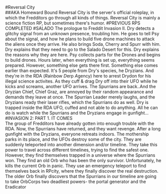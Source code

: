 #Reversal City         
##AKA Homeward Bound
Reversal City is the server's official roleplay, in which the Fredditors go through all kinds of things. Reversal City is mainly a science fiction RP, but sometimes there's humor.
#PREVIOUS RPS COMPLETED
#SALADO
The prologue to Freddit Invasion II. Dry detects a glitchy signal from an unknown presence, troubling him. He goes to tell Psy about the signal, and how he plans to build five drone machines to attack the aliens once they arrive. He also brings Soda, Cherry and Spurr with him. Dry explains that they need to go to the Salado Desert for this. Dry explains the reasons why they are here. Psy collects parts for the Drones and begins to build drones. Hours later, when everything is set up, everything seems prepared. However, something else gets there first. Something else comes earlier than expected. It's 5 people from Dry's species, he Dryzians. And they're in the RDA (*R*ainbow *D*erp *A*gency) here to arrest Drydon for his illegal science activites. As they cuff & drag Dry off into their UFO while he kicks and screams, another UFO arrives. The Spurrians are back..And the Dryzian Chief, Chief Graz, are annoyed by their random appearance and demands they leave at once. The Spurrian Leader merely laughs, and the Dryzians ready their laser rifles, which the Spurrians do as well. Dry is trapped inside the RDA UFO, cuffed and not able to do anything. All he can do is watch while the Spurrians and the Dryzians engage in gunfight...
#INVASION 2: PART 1. IT COMES                  
The group of Fredditors have already gotten into enough trouble with the RDA. Now, the Spurrians have returned, and they want revenge. After a long gunfight with the Dryzians, everyone retreats indoors. The mothership parks in its place, and the UFOs destroy some of the city. They are suddenly teleported into another dimension and/or timeline. They take this power to travel across different timelines, trying to find the safest one. However, they find themselves trapped in a universe where the Spurrians won. They find an old Orb who has been the only survivor. Unfortunately, he kills the current Orb in panic. They use an emergency teleport to find themselves back in RPcity, where they finally discover the real destruction.
The older Orb finally discovers that the Spurrians in our timeline are going to take OrbCorps two deadliest powers- the portal generator and the Eradicator
